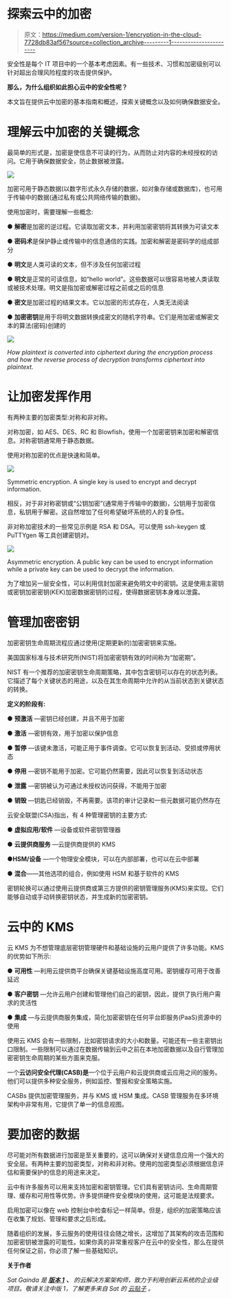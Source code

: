 # 探索云中的加密

> 原文：<https://medium.com/version-1/encryption-in-the-cloud-7728db83af56?source=collection_archive---------1----------------------->

安全性是每个 IT 项目中的一个基本考虑因素。有一些技术、习惯和加密级别可以针对超出合理风险程度的攻击提供保护。

**那么，为什么组织如此担心云中的安全性呢？**

本文旨在提供云中加密的基本指南和概述，探索关键概念以及如何确保数据安全。

# 理解云中加密的关键概念

最简单的形式是，加密是使信息不可读的行为，从而防止对内容的未经授权的访问。它用于确保数据安全，防止数据被泄露。

![](img/301d2fcf0531089b8993637d7151744c.png)

加密可用于静态数据(以数字形式永久存储的数据，如对象存储或数据库)，也可用于传输中的数据(通过私有或公共网络传输的数据)。

使用加密时，需要理解一些概念:

● **解密**是加密的逆过程。它读取加密文本，并利用加密密钥将其转换为可读文本

● **密码术**是保护静止或传输中的信息通信的实践。加密和解密是密码学的组成部分

● **明文**是人类可读的文本，但不涉及任何加密过程

● **明文**是正常的可读信息，如“hello world”。这些数据可以很容易地被人类读取或被技术处理。明文是指加密或解密过程之前或之后的信息

● **密文**是加密过程的结果文本。它以加密的形式存在，人类无法阅读

● **加密密钥**是用于将明文数据转换成密文的随机字符串。它们是用加密或解密文本的算法(密码)创建的

![](img/392b73628c718a5656e3c1a82bbb4284.png)

*How plaintext is converted into ciphertext during the encryption process and how the reverse process of decryption transforms ciphertext into plaintext.*

# 让加密发挥作用

有两种主要的加密类型:对称和非对称。

对称加密，如 AES、DES、RC 和 Blowfish，使用一个加密密钥来加密和解密信息。对称密钥通常用于静态数据。

使用对称加密的优点是快速和简单。

![](img/6eadc080c2caddffb3118a5c95a7f64b.png)

Symmetric encryption. A single key is used to encrypt and decrypt information.

相反，对于非对称密钥或“公钥加密”(通常用于传输中的数据)，公钥用于加密信息，私钥用于解密。这自然增加了任何希望破坏系统的人的复杂性。

非对称加密技术的一些常见示例是 RSA 和 DSA。可以使用 ssh-keygen 或 PuTTYgen 等工具创建密钥对。

![](img/38b3c9e87e83db370372e8f1c1fbb1cd.png)

Asymmetric encryption. A public key can be used to encrypt information while a private key can be used to decrypt the information.

为了增加另一层安全性，可以利用信封加密来避免明文中的密钥。这是使用主密钥或密钥加密密钥(KEK)加密数据密钥的过程，使得数据密钥本身难以泄露。

# 管理加密密钥

加密密钥生命周期流程应通过使用(定期更新的)加密密钥来实施。

美国国家标准与技术研究所(NIST)将加密密钥有效的时间称为“加密期”。

NIST 有一个推荐的加密密钥生命周期策略，其中包含密钥可以存在的状态列表。它描述了每个关键状态的用途，以及在其生命周期中允许的从当前状态到关键状态的转换。

**定义的阶段有:**

● **预激活** —密钥已经创建，并且不用于加密

● **激活** —密钥有效，用于加密以保护信息

● **暂停** —该键未激活，可能正用于事件调查。它可以恢复到活动、受损或停用状态

● **停用** —密钥不能用于加密。它可能仍然需要，因此可以恢复到活动状态

● **泄露** —密钥被认为可通过未授权访问获得，不能用于加密

● **销毁** —钥匙已经销毁，不再需要。该项的审计记录和一些元数据可能仍然存在

云安全联盟(CSA)指出，有 4 种管理密钥的主要方式:

● **虚拟应用/软件** —设备或软件密钥管理器

● **云提供商服务** —云提供商提供的 KMS

●**HSM/设备** —一个物理安全模块，可以在内部部署，也可以在云中部署

● **混合**——其他选项的组合，例如使用 HSM 和基于软件的 KMS

密钥轮换可以通过使用云提供商或第三方提供的密钥管理服务(KMS)来实现。它们能够自动或手动转换密钥状态，并生成新的加密密钥。

# 云中的 KMS

云 KMS 为不想管理底层密钥管理硬件和基础设施的云用户提供了许多功能。KMS 的优势如下所示:

● **可用性** —利用云提供商平台确保关键基础设施高度可用。密钥缓存可用于改善延迟

● **客户密钥** —允许云用户创建和管理他们自己的密钥，因此，提供了执行用户需求的灵活性

● **集成** —与云提供商服务集成，简化加密密钥在任何平台即服务(PaaS)资源中的使用

使用云 KMS 会有一些限制，比如密钥请求的大小和数量。可能还有一些主密钥出口限制。一些限制可以通过在数据传输到云中之前在本地加密数据以及自行管理加密密钥生命周期的某些方面来克服。

一个**云访问安全代理(CASB)是**一个位于云用户和云提供商或云应用之间的服务。他们可以提供多种安全服务，例如监控、警报和安全策略实施。

CASBs 提供加密管理服务，并与 KMS 或 HSM 集成。CASB 管理服务在多环境架构中非常有用，它提供了单一的信息视图。

# 要加密的数据

尽可能对所有数据进行加密是至关重要的，这可以确保对关键信息应用一个强大的安全层。有两种主要的加密类型，对称和非对称。使用的加密类型必须根据信息评估和需要保护的信息的用途来决定。

云中有许多服务可以用来支持加密和密钥管理。它们具有密钥访问、生命周期管理、缓存和可用性等优势。许多提供硬件安全模块的使用，这可能是法规要求。

启用加密可以像在 web 控制台中检查标记一样简单。但是，组织的加密策略应该在收集了规划、管理和要求之后形成。

随着组织的发展，多云服务的使用往往会随之增长，这增加了其架构的攻击范围和加密密钥被泄露的可能性。如果你真的非常重视客户在云中的安全性，那么在提供任何保证之前，你必须了解一些基础知识。

**关于作者**

*Sat Gainda 是* [***版本 1***](https://www.version1.com/) ***、*** *的云解决方案架构师，致力于利用创新云系统的企业级项目。敬请关注中版 1，了解更多来自 Sat 的* [*云贴子*](https://www.version1.com/introduction-to-serverless/) *。*